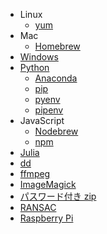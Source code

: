 - Linux
  - [yum](yum.md)
- Mac
  - [Homebrew](homebrew.md)
- [Windows](windows.md)
- [Python](python.md)
  - [Anaconda](anaconda.md)
  - [pip](pip.md)
  - [pyenv](pyenv.md)
  - [pipenv](pipenv.md)
- JavaScript
  - [Nodebrew](nodebrew.md)
  - [npm](npm.md)
- [Julia](julia.md)
- [dd](dd.md)
- [ffmpeg](ffmpeg.md)
- [ImageMagick](imagemagick.md)
- [パスワード付き zip](password_zip.md)
- [RANSAC](ransac.md)
- [Raspberry Pi](raspberry_pi.md)
